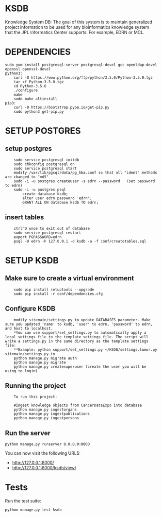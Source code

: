 # KSDB

Knowledge System DB: The goal of this system is to maintain generalized project information to be used for any bioinformatics knowledge system that the JPL Informatics Center supports. For example, EDRN or MCL.

# DEPENDENCIES

```
sudo yum install postgresql-server postgresql-devel gcc openldap-devel openssl openssl-devel
python3:
    curl -O https://www.python.org/ftp/python/3.5.0/Python-3.5.0.tgz
    tar xf Python-3.5.0.tgz
    cd Python-3.5.0
    ./configure
    make
    sudo make altinstall
pip3:
    curl -O https://bootstrap.pypa.io/get-pip.py
    sudo python3 get-pip.py 
```

# SETUP POSTGRES

## setup postgres

```
    sudo service postgresql initdb
    sudo chkconfig postgresql on
    sudo service postgresql start
    modify /var/lib/pgsql/data/pg_hba.conf so that all "ident" methods are changed to "md5"
    sudo -i -u postgres createuser -s edrn --password   (set password to edrn)
    sudo -i -u postgres psql 
        create database ksdb;
        alter user edrn password 'edrn';
        GRANT ALL ON database ksdb TO edrn;
```

## insert tables

```
    ctrl^D once to exit out of database
    sudo service postgresql restart
    export PGPASSWORD=edrn
    psql -U edrn -h 127.0.0.1 -d ksdb -a -f conf/createtables.sql
```

# SETUP KSDB

## Make sure to create a virtual environment

```
    sudo pip install setuptools --upgrade
    sudo pip install -r conf/dependencies.cfg
```

## Configure KSDB

```
    modify sitemain/settings.py to update DATABASES parameter. Make sure you updated 'name' to ksdb, 'user' to edrn, 'password' to edrn, and host to localhost.
    *You can use support/set_settings.py to automatically apply a local settings file to the template settings file. The script will write a settings.py in the same directory as the template settings file:
    **Example: python support/set_settings.py ~/KSDB/settings.tumor.py sitemain/settings.py.in 
    python manage.py migrate auth
    python manage.py migrate
    python manage.py createsuperuser (create the user you will be using to login)
```

## Running the project

```
    To run this project:

    #ingest knowledge objects from CancerDataExpo into database
    python manage.py ingestorgans
    python manage.py ingestpublications
    python manage.py ingestpersons
```

## Run the server

```
python manage.py runserver 0.0.0.0:8000
```

You can now visit the following URLS:

* http://127.0.0.1:8000/
* http://127.0.0.1:8000/ksdb/view/

# Tests

Run the test suite:

```
python manage.py test ksdb
```
